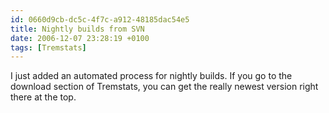 ```yaml
---
id: 0660d9cb-dc5c-4f7c-a912-48185dac54e5
title: Nightly builds from SVN
date: 2006-12-07 23:28:19 +0100
tags: [Tremstats]
---
```


I just added an automated process for nightly builds. If you go to the download section of Tremstats, you can get the really newest version right there at the top.
